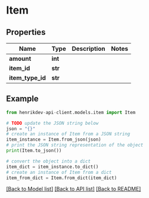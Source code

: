 # Item


## Properties

Name | Type | Description | Notes
------------ | ------------- | ------------- | -------------
**amount** | **int** |  | 
**item_id** | **str** |  | 
**item_type_id** | **str** |  | 

## Example

```python
from henrikdev-api-client.models.item import Item

# TODO update the JSON string below
json = "{}"
# create an instance of Item from a JSON string
item_instance = Item.from_json(json)
# print the JSON string representation of the object
print(Item.to_json())

# convert the object into a dict
item_dict = item_instance.to_dict()
# create an instance of Item from a dict
item_from_dict = Item.from_dict(item_dict)
```
[[Back to Model list]](../README.md#documentation-for-models) [[Back to API list]](../README.md#documentation-for-api-endpoints) [[Back to README]](../README.md)


